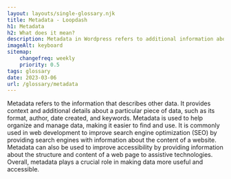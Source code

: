 ```yaml
--- 
layout: layouts/single-glossary.njk
title: Metadata - Loopdash
h1: Metadata
h2: What does it mean?
description: Metadata in Wordpress refers to additional information about a post or page, such as the author, date, tags, and categories, that is stored in the database and used to organize and display content on the website.
imageAlt: keyboard
sitemap:
	changefreq: weekly
	priority: 0.5
tags: glossary
date: 2023-03-06
url: /glossary/metadata
---
```


Metadata refers to the information that describes other data. It provides context and additional details about a particular piece of data, such as its format, author, date created, and keywords. Metadata is used to help organize and manage data, making it easier to find and use. It is commonly used in web development to improve search engine optimization (SEO) by providing search engines with information about the content of a website. Metadata can also be used to improve accessibility by providing information about the structure and content of a web page to assistive technologies. Overall, metadata plays a crucial role in making data more useful and accessible.
